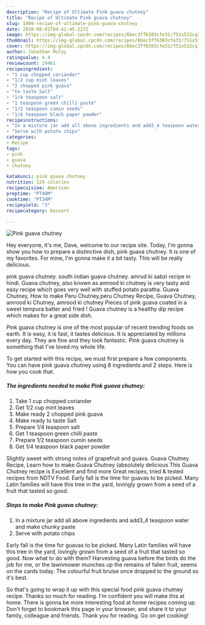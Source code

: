 ```yaml
---
description: "Recipe of Ultimate Pink guava chutney"
title: "Recipe of Ultimate Pink guava chutney"
slug: 1499-recipe-of-ultimate-pink-guava-chutney
date: 2020-08-01T04:41:45.227Z
image: https://img-global.cpcdn.com/recipes/6bec3ff6383cfe31/751x532cq70/pink-guava-chutney-recipe-main-photo.jpg
thumbnail: https://img-global.cpcdn.com/recipes/6bec3ff6383cfe31/751x532cq70/pink-guava-chutney-recipe-main-photo.jpg
cover: https://img-global.cpcdn.com/recipes/6bec3ff6383cfe31/751x532cq70/pink-guava-chutney-recipe-main-photo.jpg
author: Jonathan McCoy
ratingvalue: 4.4
reviewcount: 19461
recipeingredient:
- "1 cup chopped coriander"
- "1/2 cup mint leaves"
- "2 chopped pink guava"
- "to taste Salt"
- "1/4 teaspoon salt"
- "1 teaspoon green chilli paste"
- "1/2 teaspoon cumin seeds"
- "1/4 teaspoon black paper powder"
recipeinstructions:
- "In a mixture jar add all above ingredients and add3_4 teaspoon water and make chunky paste"
- "Serve with potato chips"
categories:
- Recipe
tags:
- pink
- guava
- chutney

katakunci: pink guava chutney 
nutrition: 124 calories
recipecuisine: American
preptime: "PT40M"
cooktime: "PT34M"
recipeyield: "3"
recipecategory: Dessert

---
```



![Pink guava chutney](https://img-global.cpcdn.com/recipes/6bec3ff6383cfe31/751x532cq70/pink-guava-chutney-recipe-main-photo.jpg)

Hey everyone, it's me, Dave, welcome to our recipe site. Today, I'm gonna show you how to prepare a distinctive dish, pink guava chutney. It is one of my favorites. For mine, I'm gonna make it a bit tasty. This will be really delicious.

pink guava chutney. south indian guava chutney. amrud ki sabzi recipe in hindi. Guava chutney, also known as amrood ki chutney is very tasty and easy recipe which goes very well with stuffed potato paratha. Guava Chutney, How to make Peru Chutney,peru Chutney Recipe, Guava Chutney, amrood ki Chutney, amrood ki chutney Pieces of pink guava coated in a sweet tempura batter and fried ! Guava chutney is a healthy dip recipe which makes for a great side dish.

Pink guava chutney is one of the most popular of recent trending foods on earth. It is easy, it is fast, it tastes delicious. It is appreciated by millions every day. They are fine and they look fantastic. Pink guava chutney is something that I've loved my whole life.


To get started with this recipe, we must first prepare a few components. You can have pink guava chutney using 8 ingredients and 2 steps. Here is how you cook that.

<!--inarticleads1-->

##### The ingredients needed to make Pink guava chutney:

1. Take 1 cup chopped coriander
1. Get 1/2 cup mint leaves
1. Make ready 2 chopped pink guava
1. Make ready to taste Salt
1. Prepare 1/4 teaspoon salt
1. Get 1 teaspoon green chilli paste
1. Prepare 1/2 teaspoon cumin seeds
1. Get 1/4 teaspoon black paper powder


Slightly sweet with strong notes of grapefruit and guava. Guava Chutney Recipe, Learn how to make Guava Chutney (absolutely delicious This Guava Chutney recipe is Excellent and find more Great recipes, tried &amp; tested recipes from NDTV Food. Early fall is the time for guavas to be picked. Many Latin families will have this tree in the yard, lovingly grown from a seed of a fruit that tasted so good. 

<!--inarticleads2-->

##### Steps to make Pink guava chutney:

1. In a mixture jar add all above ingredients and add3_4 teaspoon water and make chunky paste
1. Serve with potato chips


Early fall is the time for guavas to be picked. Many Latin families will have this tree in the yard, lovingly grown from a seed of a fruit that tasted so good. Now what to do with them? Harvesting guava before the birds do the job for me, or the lawnmower munches up the remains of fallen fruit, seems on the cards today. The colourful fruit bruise once dropped to the ground so it&#39;s best. 

So that's going to wrap it up with this special food pink guava chutney recipe. Thanks so much for reading. I'm confident you will make this at home. There is gonna be more interesting food at home recipes coming up. Don't forget to bookmark this page in your browser, and share it to your family, colleague and friends. Thank you for reading. Go on get cooking!
